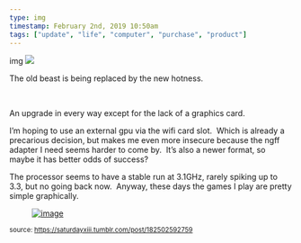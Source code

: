 ```yaml
---
type: img
timestamp: February 2nd, 2019 10:50am
tags: ["update", "life", "computer", "purchase", "product"]
---
```

img
<img src="https://saturdayxiii.github.io/media/182502592759.png"/>



The old beast is being replaced by the new hotness.

<br/>

An upgrade in every way except for the lack of a graphics card.

I’m hoping to use an external gpu via the wifi card slot.  Which is already a precarious decision, but makes me even more insecure because the ngff adapter I need seems harder to come by.  It’s also a newer format, so maybe it has better odds of success?

The processor seems to have a stable run at 3.1GHz, rarely spiking up to 3.3, but no going back now.  Anyway, these days the games I play are pretty simple graphically.
<figure data-orig-width="1757" data-orig-height="743" class="tmblr-full"><a href="https://66.media.tumblr.com/cdf0be575f8d3c5f5a70c690527d2bf2/tumblr_inline_pmb8811Zz51rnrp45_1280.png" target="_blank"><img src="https://64.media.tumblr.com/cdf0be575f8d3c5f5a70c690527d2bf2/tumblr_inline_pmb8811Zz51rnrp45_540.png" alt="image" data-orig-width="1757" data-orig-height="743"/></a></figure> 
      
      
      
      
      
  
<small>source: https://saturdayxiii.tumblr.com/post/182502592759</small>